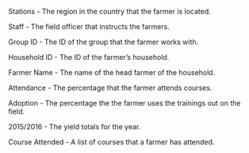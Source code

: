 Stations - The region in the country that the farmer is located.

Staff - The field officer that instructs the farmers.

Group ID - The ID of the group that the farmer works with.

Household ID - The ID of the farmer’s household.

Farmer Name - The name of the head farmer of the household.

Attendance - The percentage that the farmer attends courses.

Adoption - The percentage the the farmer uses the trainings out on the field.

2015/2016 - The yield totals for the year.

Course Attended - A list of courses that a farmer has attended.
